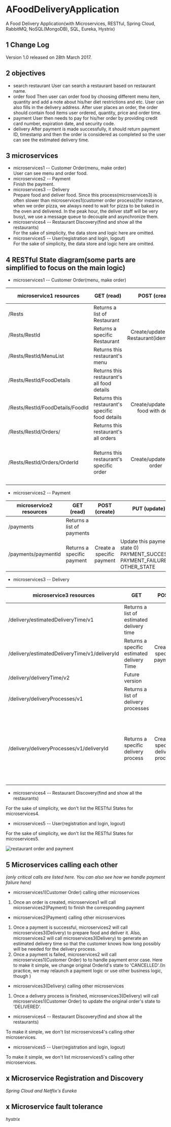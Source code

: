 # AFoodDeliveryApplication
A Food Delivery Application(with Microservices, RESTful, Spring Cloud, RabbitMQ, NoSQL(MongoDB), SQL, Eureka, Hystrix)

## 1 Change Log
Version 1.0 released on 28th March 2017.

## 2 objectives
* search restaurant
User can search a restaurant based on restaurant name.
* order food
Then user can order food by choosing different menu item, quantity and add a note about his/her diet restrictions and etc. User can also fills in the delivery address. After user places an order, the order should contain food items user ordered, quantity, price and order time. 
* payment 
User then needs to pay for his/her order by providing credit card number, expiration date, and security code. 
* delivery
After payment is made successfully, it should return payment ID, timestamp and then the order is considered as completed so the user can see the estimated delivery time.

## 3 microservices
* microservices1 -- Customer Order(menu, make order)  
User can see menu and order food.
* microservices2 -- Payment  
Finish the payment.
* microservices3 -- Delivery  
Prepare food and deliver food. Since this process(microservices3) is often slower than microservices1(customer order process)(for instance, when we order pizza, we always need to wait for pizza to be baked in the oven and delivered. In the peak hour, the deliver staff will be very busy),  we use a message queue to decouple and asynchronize them.
* microservices4 -- Restaurant Discovery(find and show all the restaurants)   
For the sake of simplicity, the data store and logic here are omitted.
* microservices5 -- User(registration and login, logout)  
For the sake of simplicity, the data store and logic here are omitted.


## 4 RESTful State diagram(some parts are simplified to focus on the main logic)

* microservices1 -- Customer Order(menu, make order)  

| microservice1 resources          | GET (read)                                      |                POST (create)               | PUT (update)                                                                                     | DELETE (delete)              |
|----------------------------------|-------------------------------------------------|:------------------------------------------:|--------------------------------------------------------------------------------------------------|------------------------------|
| /Rests                           | Returns a list of Restaurant                    |                                            |                                                                                                  |                              |
| /Rests/RestId                    | Returns a specific Restaurant                   | Create/update a new Restaurant(idempotent) | Updates a specific Restaurant                                                                    | Delete a specific Restaurant |
| /Rests/RestId/MenuList           | Returns this restaurant's menu                  |                                            |                                                                                                  |                              |
| /Rests/RestId/FoodDetails        | Returns this restaurant's all food details      |                                            |                                                                                                  |                              |
| /Rests/RestId/FoodDetails/FoodId | Returns this restaurant's specific food details | Create/update a new food with detail       | Updates specific food                                                                            | Delete specific food         |
| /Rests/RestId/Orders/            | Returns this restaurant's all orders            |                                            |                                                                                                  |                              |
| /Rests/RestId/Orders/OrderId     | Returns this restaurant's specific order        | Create/update a new order                  | Update this order's state 0) UNPAID  1) PAID_UNDELIVERED 2) DELIVERING 3) DELIVERED 4) CANCELLED | Delete an order              |
|                                  |                                                 |                                            |                                                                                                  |                              |
* microservices2 -- Payment 

| microservice2 resources | GET (read)                 |       POST (create)       | PUT (update)                                                                     | DELETE (delete)           |
|-------------------------|----------------------------|:-------------------------:|----------------------------------------------------------------------------------|---------------------------|
| /payments               | Returns a list of payments |                           |                                                                                  |                           |
| /payments/paymentId     | Returns a specific payment | Create a specific payment | Update this payment's state 0) PAYMENT_SUCCESS,1) PAYMENT_FAILURE 2) OTHER_STATE | Delete a specific payment |

* microservices3 -- Delivery   

| microservice3 resources | GET  | POST | PUT  | DELETE (delete) |
|-----------------------------------------------|--------------------------------------------|:----------------------------------:|------------------------------------------------------------------------------------------|-------------------------------------------|
| /delivery/estimatedDeliveryTime/v1 | Returns a list of estimated delivery time |  |  |  |
| /delivery/estimatedDeliveryTime/v1/deliveryId | Returns a specific estimated delivery Time | Create a specific payment |  | Delete a specific estimated delivery Time |
| /delivery/deliveryTime/v2 | Future version |  |  |  |
| /delivery/deliveryProcesses/v1 | Returns a list of delivery processes |  |  |  |
| /delivery/deliveryProcesses/v1/deliveryId | Returns a specific delivery process | Create a specific delivery process | Update this delivery process' state 0) PREPARING, 1) ON_GOING 2) FINISHED 3) OTHER STATE |  |

* microservices4 -- Restaurant Discovery(find and show all the restaurants)

For the sake of simplicity, we don't list the RESTful States for microservices4.

* microservices5 -- User(registration and login, logout)

For the sake of simplicity, we don't list the RESTful States for microservices5.

![restaurant order and payment](https://cloud.githubusercontent.com/assets/17025949/25528059/1b4042ac-2c5f-11e7-9db6-3ee56c450916.jpg)


## 5 Microservices calling each other

_(only critical calls are listed here. You can also see how we handle payment failure here)_ 
* microservices1(Customer Order) calling other microservices 

1. Once an order is created, microservices1 will call microservices2(Payment) to finish the corresponding payment

* microservices2(Payment) calling other microservices 

1. Once a payment is successful, microservices2 will call microservices3(Delivery) to prepare food and deliver it. Also, microservices2 will call microservices3(Delivery) to generate an estimated delivery time so that the customer knows how long possibly will be needed for the delivery process.  
2. Once a payment is failed, microservices2 will call microservices1(Customer Order) to to handle payment error case. Here to make it simple, we change original OrderId's state to 'CANCELLED'.(In practice, we may relaunch a payment logic or use other business logic, though )

* microservices3(Delivery) calling other microservices 
1. Once a delivery process is finished, microservices3(Delivery) will call microservices1(Customer Order) to update the original order's state to 'DELIVERED'.

* microservices4 -- Restaurant Discovery(find and show all the restaurants)

To make it simple, we don't list microservices4's calling other microservices.

* microservices5 -- User(registration and login, logout)

To make it simple, we don't list microservices5's calling other microservices.

## x Microservice Registration and Discovery

_Spring Cloud and Netflix's Eureka_

## x Microservice fault tolerance
_hystrix_

